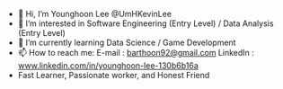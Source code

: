 - 👋 Hi, I’m Younghoon Lee @UmHKevinLee
- 👀 I’m interested in Software Engineering (Entry Level) / Data Analysis (Entry Level)
- 🌱 I’m currently learning Data Science / Game Development
- 📫  How to reach me: 
     E-mail : barthoon92@gmail.com
     LinkedIn : www.linkedin.com/in/younghoon-lee-130b6b16a
- Fast Learner, Passionate worker, and Honest Friend 
  

<!---
UmHKevinLee/UmHKevinLee is a ✨ special ✨ repository because its `README.md` (this file) appears on your GitHub profile.
You can click the Preview link to take a look at your changes.
--->

